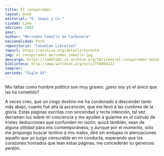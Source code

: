 ```yaml
---
title: El conspirador
layout: book
editorial: "E. Sequi y Co."
ciudad: Lima
edicion: 1892
year: 
author: "Mercedes Cabello de Carbonera"
nacionalidad: Perú
repositorio: "Canadian Libraries"
repurl: https://archive.org/details/toronto
img: el_conspirador_mercedes_cabello.jpg
descarga: https://ia601502.us.archive.org/10/items/el-conspirador-autobiografia-de-un-hombre-publico-novela-politico-social/El%20conspirador%2C%20autobiograf%C3%ADa%20de%20un%20hombre%20p%C3%BAblico%3B%20novela%20pol%C3%ADtico-social.pdf
biblioteca: http://www.worldcat.org/oclc/759864223
comprar: 
periodo: "Siglo XX"
---
```

 

Mis faltas como hombre político son muy graves: ¿pero soy yó el único que las ha cometido? 

A veces creo, que un ciego destino me ha condenado á descender tanto más abajo, cuanto fué alta la ascención, que me llevó á las cumbres de la gloria. Estas páginas escritas con sinceridad y recta intención, tal vez derramen luz sobre mi conciencia y me ayuden á guiarme en el cúmulo de tristes deducciones que confunden mi razón; quizá también, sean de alguna utilidad para mis contemporáneos; y aunque por el momento, sólo me propongo buscar lenitivo á mis males, diré sin embajes ni atenuaciones aquello que yo juzgo censurable en mi conducta, esperando que los corazones honrados que lean estas páginas, me concederán su generoso perdón.
